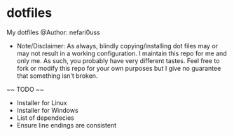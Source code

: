 # dotfiles
My dotfiles
@Author: nefari0uss


* Note/Disclaimer:
As always, blindly copying/installing dot files may or may not result in a working configuration.
I maintain this repo for me and only me. As such, you probably have very different tastes. Feel free to fork or modify this repo for your own purposes but I give no guarantee that something isn't broken.

~~ TODO ~~
* Installer for Linux
* Installer for Windows
* List of dependecies
* Ensure line endings are consistent
